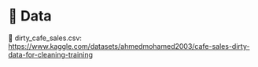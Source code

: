 # 📂 Data

📌 dirty_cafe_sales.csv: https://www.kaggle.com/datasets/ahmedmohamed2003/cafe-sales-dirty-data-for-cleaning-training
